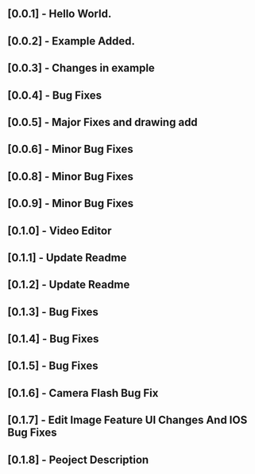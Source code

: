 ## [0.0.1] - Hello World.

## [0.0.2] - Example Added.

## [0.0.3] - Changes in example

## [0.0.4] - Bug Fixes

## [0.0.5] - Major Fixes and drawing add

## [0.0.6] - Minor Bug Fixes

## [0.0.8] - Minor Bug Fixes

## [0.0.9] - Minor Bug Fixes

## [0.1.0] - Video Editor

## [0.1.1] - Update Readme

## [0.1.2] - Update Readme

## [0.1.3] - Bug Fixes

## [0.1.4] - Bug Fixes

## [0.1.5] - Bug Fixes

## [0.1.6] - Camera Flash Bug Fix

## [0.1.7] - Edit Image Feature UI Changes And IOS Bug Fixes

## [0.1.8] - Peoject Description